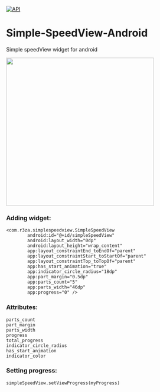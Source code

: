 [![API](https://img.shields.io/badge/API-14%2B-brightgreen.svg?style=flat)](https://android-arsenal.com/api?level=14)
# Simple-SpeedView-Android
Simple speedView widget for android

<img src="https://github.com/r3za13/Simple-SpeedView-Android/blob/master/sample.gif" width="400">

### Adding widget:
```
<com.r3za.simplespeedview.SimpleSpeedView
        android:id="@+id/simpleSpeedView"
        android:layout_width="0dp"
        android:layout_height="wrap_content"
        app:layout_constraintEnd_toEndOf="parent"
        app:layout_constraintStart_toStartOf="parent"
        app:layout_constraintTop_toTopOf="parent"
        app:has_start_animation="true"
        app:indicator_circle_radius="18dp"
        app:part_margin="0.5dp"
        app:parts_count="5"
        app:parts_width="46dp"
        app:progress="0" />
```

### Attributes:
```
parts_count
part_margin
parts_width
progress
total_progress
indicator_circle_radius
has_start_animation
indicator_color
```

### Setting progress:
```
simpleSpeedView.setViewProgress(myProgress)
```
